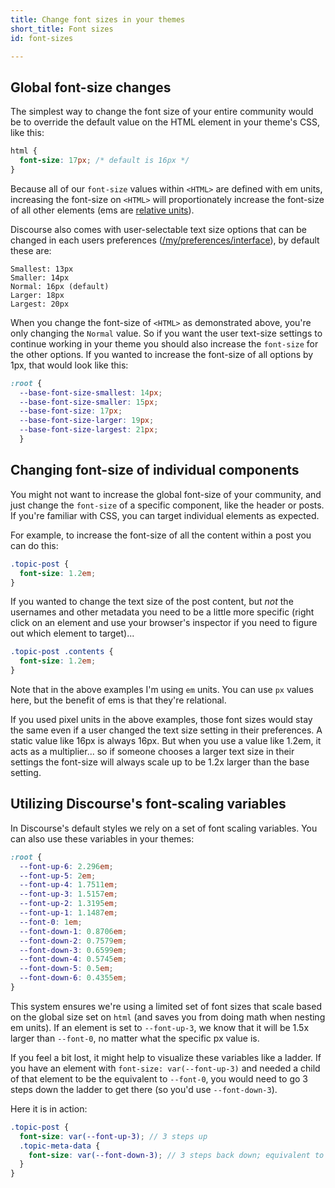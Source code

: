 ```yaml
---
title: Change font sizes in your themes
short_title: Font sizes
id: font-sizes

---
```

## Global font-size changes

The simplest way to change the font size of your entire community would be to override the default value on the HTML element in your theme's CSS, like this:

```css
html {
  font-size: 17px; /* default is 16px */
}
```

Because all of our `font-size` values within `<HTML>` are defined with em units, increasing the font-size on `<HTML>` will proportionately increase the font-size of all other elements (ems are [relative units](https://thecssworkshop.com/lessons/relative-units)). 

Discourse also comes with user-selectable text size options that can be changed in each users preferences ([/my/preferences/interface](https://meta.discourse.org/my/preferences/interface)), by default these are:

```
Smallest: 13px
Smaller: 14px
Normal: 16px (default)
Larger: 18px
Largest: 20px
```

When you change the font-size of  `<HTML>` as demonstrated above, you're only changing the `Normal` value. So if you want the user text-size settings to continue working in your theme you should also increase the `font-size` for the other options. If you wanted to increase the font-size of all options by 1px, that would look like this: 

```scss
:root {
  --base-font-size-smallest: 14px; 
  --base-font-size-smaller: 15px; 
  --base-font-size: 17px; 
  --base-font-size-larger: 19px; 
  --base-font-size-largest: 21px; 
  }
``` 

## Changing font-size of individual components

You might not want to increase the global font-size of your community, and just change the `font-size` of a specific component, like the header or posts. If you're familiar with CSS, you can target individual elements as expected.

For example, to increase the font-size of all the content within a post you can do this: 

```css
.topic-post {
  font-size: 1.2em;
}
```

If you wanted to change the text size of the post content, but _not_ the usernames and other metadata you need to be a little more specific (right click on an element and use your browser's inspector if you need to figure out which element to target)...

```css
.topic-post .contents {
  font-size: 1.2em;
}
```

Note that in the above examples I'm using `em` units. You can use `px` values here, but the benefit of ems is that they're relational. 

If you used pixel units in the above examples, those font sizes would stay the same even if a user changed the text size setting in their preferences. A static value like 16px is always 16px. But when you use a value like 1.2em, it acts as a multiplier... so if someone chooses a larger text size in their settings the font-size will always scale up to be 1.2x larger than the base setting. 

## Utilizing Discourse's font-scaling variables

In Discourse's default styles we rely on a set of font scaling variables. You can also use these variables in your themes: 
```scss
:root {
  --font-up-6: 2.296em;
  --font-up-5: 2em;
  --font-up-4: 1.7511em;
  --font-up-3: 1.5157em;
  --font-up-2: 1.3195em;
  --font-up-1: 1.1487em; 
  --font-0: 1em;
  --font-down-1: 0.8706em; 
  --font-down-2: 0.7579em; 
  --font-down-3: 0.6599em;
  --font-down-4: 0.5745em;
  --font-down-5: 0.5em;
  --font-down-6: 0.4355em;
}
```

This system ensures we're using a limited set of font sizes that scale based on the global size set on `html` (and saves you from doing math when nesting em units). If an element is set to `--font-up-3`, we know that it will be 1.5x larger than `--font-0`, no matter what the specific px value is.

If you feel a bit lost, it might help to visualize these variables like a ladder. If you have an element with `font-size: var(--font-up-3)` and needed a child of that element to be the equivalent to `--font-0`, you would need to go 3 steps down the ladder to get there (so you'd use `--font-down-3`). 

Here it is in action:

```scss
.topic-post {
  font-size: var(--font-up-3); // 3 steps up
  .topic-meta-data {
    font-size: var(--font-down-3); // 3 steps back down; equivalent to --font-0 (1em)
  }
}
```
